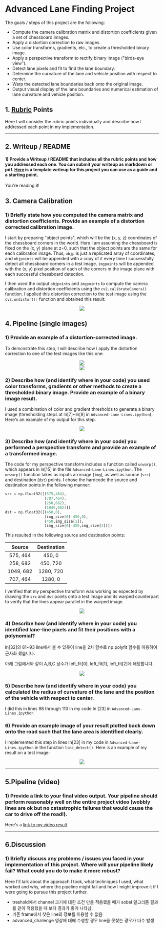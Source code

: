 # Advanced Lane Finding Project

The goals / steps of this project are the following:

* Compute the camera calibration matrix and distortion coefficients given a set of chessboard images.
* Apply a distortion correction to raw images.
* Use color transforms, gradients, etc., to create a thresholded binary image.
* Apply a perspective transform to rectify binary image ("birds-eye view").
* Detect lane pixels and fit to find the lane boundary.
* Determine the curvature of the lane and vehicle position with respect to center.
* Warp the detected lane boundaries back onto the original image.
* Output visual display of the lane boundaries and numerical estimation of lane curvature and vehicle position.

[//]: # (Image References)

[image1]: ./examples/undistort_output.png "Undistorted"
[image2]: ./test_images/test1.jpg "Road Transformed"
[image3]: ./examples/binary_combo_example.jpg "Binary Example"
[image4]: ./examples/warped_straight_lines.jpg "Warp Example"
[image5]: ./examples/color_fit_lines.jpg "Fit Visual"
[image6]: ./examples/example_output.jpg "Output"
[video1]: ./project_video.mp4 "Video"

## 1. [Rubric](https://review.udacity.com/#!/rubrics/571/view) Points

Here I will consider the rubric points individually and describe how I addressed each point in my implementation.  

---

## 2. Writeup / README

#### 1) Provide a Writeup / README that includes all the rubric points and how you addressed each one.  You can submit your writeup as markdown or pdf.  [Here](https://github.com/udacity/CarND-Advanced-Lane-Lines/blob/master/writeup_template.md) is a template writeup for this project you can use as a guide and a starting point.  

You're reading it!

## 3. Camera Calibration

### 1) Briefly state how you computed the camera matrix and distortion coefficients. Provide an example of a distortion corrected calibration image.

I start by preparing "object points", which will be the (x, y, z) coordinates of the chessboard corners in the world. Here I am assuming the chessboard is fixed on the (x, y) plane at z=0, such that the object points are the same for each calibration image.  Thus, `objp` is just a replicated array of coordinates, and `objpoints` will be appended with a copy of it every time I successfully detect all chessboard corners in a test image.  `imgpoints` will be appended with the (x, y) pixel position of each of the corners in the image plane with each successful chessboard detection.  

I then used the output `objpoints` and `imgpoints` to compute the camera calibration and distortion coefficients using the `cv2.calibrateCamera()` function.  I applied this distortion correction to the test image using the `cv2.undistort()` function and obtained this result: 

<center><img src="./output_images/cal_undist_fig.png"></center>


## 4. Pipeline (single images)

### 1) Provide an example of a distortion-corrected image.

To demonstrate this step, I will describe how I apply the distortion correction to one of the test images like this one:

<Original>
<center><img src="./test_images/test6.jpg"></center>

<Undistored>
<center><img src="./output_images/undist_test6.jpg"></center>

### 2) Describe how (and identify where in your code) you used color transforms, gradients or other methods to create a thresholded binary image.  Provide an example of a binary image result.

I used a combination of color and gradient thresholds to generate a binary image (thresholding steps at ln[7]~ln[9] in `Advanced-Lane-Lines.ipython`).  Here's an example of my output for this step.  

<center><img src="./output_images/binary_test6.jpg"></center>

### 3) Describe how (and identify where in your code) you performed a perspective transform and provide an example of a transformed image.

The code for my perspective transform includes a function called `unwarp()`, which appears in ln[15] in the file `Advanced-Lane-Lines.ipython`.  The `unwarp()` function takes as inputs an image (`img`), as well as source (`src`) and destination (`dst`) points.  I chose the hardcode the source and destination points in the following manner:

```python
src = np.float32([(575,464),
                  (707,464), 
                  (258,682), 
                  (1049,682)])
dst = np.float32([(450,0),
                  (img_size[0]-450,0),
                  (450,img_size[1]),
                  (img_size[0]-450,img_size[1])])
```

This resulted in the following source and destination points:

| Source        | Destination   | 
|:-------------:|:-------------:| 
| 575, 464      | 450, 0        | 
| 258, 682      | 450, 720      |
| 1049, 682     | 1280, 720      |
| 707, 464      | 1280, 0        |

I verified that my perspective transform was working as expected by drawing the `src` and `dst` points onto a test image and its warped counterpart to verify that the lines appear parallel in the warped image.

<center><img src="./output_images/unwarped_test6.jpg"></center>

### 4) Describe how (and identify where in your code) you identified lane-line pixels and fit their positions with a polynomial?

ln[32]의 81~93 line에서 볼 수 있듯이 line을 2차 함수로 np.polyfit 함수를 이용하여 근사화 했습니다.

아래 그림에서와 같이 A,B,C 상수가 left_fit[0], left_fit[1], left_fit[2]에 해당합니다.

<center><img src="./examples/color_fit_lines.jpg"></center>



### 5) Describe how (and identify where in your code) you calculated the radius of curvature of the lane and the position of the vehicle with respect to center.

I did this in lines 98 through 110 in my code ln [23] in  `Advanced-Lane-Lines.ipython`

### 6) Provide an example image of your result plotted back down onto the road such that the lane area is identified clearly.

I implemented this step in lines ln[23]  in my code in `Advanced-Lane-Lines.ipython` in the function `line_detect()`.  Here is an example of my result on a test image:

<center><img src="./output_images/result_test6.jpg"></center>

---

## 5.Pipeline (video)

### 1) Provide a link to your final video output.  Your pipeline should perform reasonably well on the entire project video (wobbly lines are ok but no catastrophic failures that would cause the car to drive off the road!).

Here's a [link to my video result](./project_video.mp4)

---

## 6.Discussion

### 1) Briefly discuss any problems / issues you faced in your implementation of this project.  Where will your pipeline likely fail?  What could you do to make it more robust?

Here I'll talk about the approach I took, what techniques I used, what worked and why, where the pipeline might fail and how I might improve it if I were going to pursue this project further.  

* treshold에서 channel 크기에 대한 조건 만을 적용했을 때가 sobel 알고리즘 결과를 같이 적용했을 때 보다 결과가 좋게 나타남.
* 기존 frame에서 찾은 line의 정보를 이용할 수 없음
* advanced_challenge 영상에 대해 수행할 경우 line을 못찾는 경우가 다수 발생 